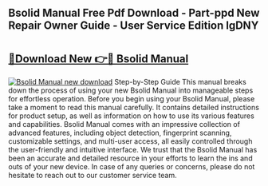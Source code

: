 ## Bsolid Manual Free Pdf Download - Part-ppd New Repair Owner Guide - User Service Edition lgDNY

# <h2><a href="http://bc37017.oget.top/?id=Bsolid+Manual">🔗Download New 👉🔴 Bsolid Manual</a></h2>

[![Bsolid Manual new download](https://i.imgur.com/5g1atiW.png)](http://bc37017.oget.top/?id=Bsolid+Manual)
Step-by-Step Guide This manual breaks down the process of using your new Bsolid Manual into manageable steps for effortless operation. Before you begin using your Bsolid Manual, please take a moment to read this manual carefully. It contains detailed instructions for product setup, as well as information on how to use its various features and capabilities. Bsolid Manual comes with an impressive collection of advanced features, including object detection, fingerprint scanning, customizable settings, and multi-user access, all easily controlled through the user-friendly and intuitive interface. We trust that the Bsolid Manual has been an accurate and detailed resource in your efforts to learn the ins and outs of your new device. In case of any queries or concerns, please do not hesitate to reach out to our customer service team.
